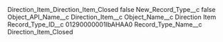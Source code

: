 <?xml version="1.0" encoding="UTF-8"?>
<CustomMetadata xmlns="http://soap.sforce.com/2006/04/metadata" xmlns:xsi="http://www.w3.org/2001/XMLSchema-instance" xmlns:xsd="http://www.w3.org/2001/XMLSchema">
    <label>Direction_Item_Direction_Item_Closed</label>
    <protected>false</protected>
    <values>
        <field>New_Record_Type__c</field>
        <value xsi:type="xsd:boolean">false</value>
    </values>
    <values>
        <field>Object_API_Name__c</field>
        <value xsi:type="xsd:string">Direction_Item__c</value>
    </values>
    <values>
        <field>Object_Name__c</field>
        <value xsi:type="xsd:string">Direction Item</value>
    </values>
    <values>
        <field>Record_Type_ID__c</field>
        <value xsi:type="xsd:string">01290000001IbAHAA0</value>
    </values>
    <values>
        <field>Record_Type_Name__c</field>
        <value xsi:type="xsd:string">Direction_Item_Closed</value>
    </values>
</CustomMetadata>
